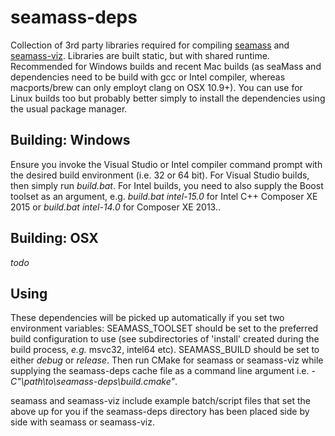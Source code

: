 seamass-deps
============

Collection of 3rd party libraries required for compiling [seamass](https://github.com/biospi/seamass)
and [seamass-viz](https://github.com/biospi/seamass-viz). Libraries are built static, but with shared
runtime. Recommended for Windows builds and recent Mac builds (as seaMass and dependencies need to be
build with gcc or Intel compiler, whereas macports/brew can only employt clang on OSX 10.9+). You can
use for Linux builds too but probably better simply to install the dependencies using the usual
package manager. 

Building: Windows
------------------
Ensure you invoke the Visual Studio or Intel compiler command prompt with the desired build
environment (i.e. 32 or 64 bit). For Visual Studio builds, then simply run *build.bat*. For Intel
builds, you need to also supply the Boost toolset as an argument, e.g. *build.bat intel-15.0* 
for Intel C++ Composer XE 2015 or *build.bat intel-14.0* for Composer XE 2013..

Building: OSX
-------------
_todo_

Using
-----
These dependencies will be picked up automatically if you set two environment variables:
SEAMASS_TOOLSET should be set to the preferred build configuration to use (see subdirectories of 
'install' created during the build process, *e.g.* msvc32, intel64 etc). SEAMASS_BUILD should
be set to either *debug* or *release*. Then run CMake for seamass or seamass-viz while supplying the
seamass-deps cache file as a command line argument i.e.  *-C"\path\to\seamass-deps\build.cmake"*. 

seamass and seamass-viz include example batch/script files that set the above up for you if the
seamass-deps directory has been placed side by side with seamass or seamass-viz.
